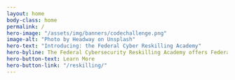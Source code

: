 ```yaml
---
layout: home
body-class: home
permalink: /
hero-image: "/assets/img/banners/codechallenge.png"
image-alt: "Photo by Headway on Unsplash"
hero-text: "Introducing: the Federal Cyber Reskilling Academy"
hero-byline: The Federal Cybersecurity Reskilling Academy offers Federal employees the opportunity for hands-on training in cybersecurity.
hero-button-text: Learn More
hero-button-link: "/reskilling/"
---
```

